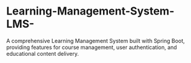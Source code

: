 # Learning-Management-System-LMS-
A comprehensive Learning Management System built with Spring Boot, providing features for course management, user authentication, and educational content delivery.
